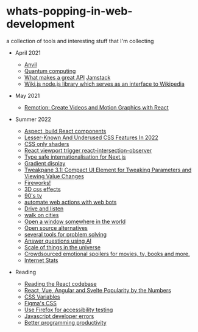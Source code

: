 # whats-popping-in-web-development

a collection of tools and interesting stuff that I'm collecting

- April 2021

  - [Anvil](https://anvil.works/)
  - [Quantum computing](https://stackoverflow.blog/2021/02/23/quantum-computing-qiskit-quibit-circuit-interference-ibm/)
  - [What makes a great API](https://stackoverflow.blog/2021/02/16/podcast-313-what-makes-for-a-great-api/) [Jamstack](https://jamstack.org/)
  - [Wiki.js node.js library which serves as an interface to Wikipedia](https://github.com/dijs/wiki)

- May 2021
  - [Remotion: Create Videos and Motion Graphics with React](https://javascriptweekly.com/link/103112/2266cf1114)


- Summer 2022
  - [Aspect, build React components](https://aspect.app/project/-N88U-jmQ1F5LkuEZjEe)
  - [Lesser-Known And Underused CSS Features In 2022](https://www.smashingmagazine.com/2022/05/lesser-known-underused-css-features-2022/)
  - [CSS only shaders](https://robbowen.digital/wrote-about/css-blend-mode-shaders/)
  - [React viewport trigger react-intersection-observer](https://github.com/thebuilder/react-intersection-observer)
  - [Type safe internationalisation for Next.js](https://github.com/QuiiBz/next-international)
  - [Gradient display](https://www.gradientos.app/)
  - [Tweakpane 3.1: Compact UI Element for Tweaking Parameters and Viewing Value Changes](https://cocopon.github.io/tweakpane/)
  - [Fireworks!](https://fireworks.js.org/)
  - [3D css effects](https://atroposjs.com/)
  - [90's tv](https://my90stv.com/#uZeR--vr_sc)
  - [automate web actions with web bots](https://axiom.ai/)
  - [Drive and listen](https://drivenlisten.com/#)
  - [walk on cities](https://citywalks.live/)
  - [Open a window somewhere in the world](https://www.window-swap.com/Window)
  - [Open source alternatives](https://www.opensourcealternative.to/)
  - [several tools for problem solving](https://tinywow.com/)
  - [Answer questions using AI](https://www.wolframalpha.com/)
  - [Scale of things in the universe](https://www.htwins.net/scale2/)
  - [Crowdsourced emotional spoilers for movies, tv, books and more.](https://www.doesthedogdie.com/)
  - [Internet Stats](https://www.internetlivestats.com/)
  
- Reading
  - [Reading the React codebase](https://alexkondov.com/readint-source-code-react/)
  - [React, Vue, Angular and Svelte Popularity by the Numbers](https://gist.github.com/tkrotoff/b1caa4c3a185629299ec234d2314e190)
  - [CSS Variables](https://www.youtube.com/watch?v=ZuZizqDF4q8)
  - [Figma's CSS](https://ishadeed.com/article/figma-css/)
  - [Use Firefox for accessibility testing](https://www.a11yproject.com/posts/using-firefox-for-accessibility-testing/)
  - [Javascript developer errors](https://www.toptal.com/javascript/10-most-common-javascript-mistakes)
  - [Better programming productivity](https://dev.to/chainguns/better-programming-productivity-techniques-and-attitude-19n)
